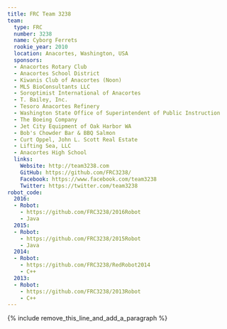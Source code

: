```yaml
---
title: FRC Team 3238
team:
  type: FRC
  number: 3238
  name: Cyborg Ferrets
  rookie_year: 2010
  location: Anacortes, Washington, USA
  sponsors:
  - Anacortes Rotary Club
  - Anacortes School District
  - Kiwanis Club of Anacortes (Noon)
  - MLS BioConsultants LLC
  - Soroptimist International of Anacortes
  - T. Bailey, Inc.
  - Tesoro Anacortes Refinery
  - Washington State Office of Superintendent of Public Instruction
  - The Boeing Company
  - Jet City Equipment of Oak Harbor WA
  - Bob's Chowder Bar & BBQ Salmon
  - Curt Oppel, John L. Scott Real Estate
  - Lifting Sea, LLC
  - Anacortes High School
  links:
    Website: http://team3238.com
    GitHub: https://github.com/FRC3238/
    Facebook: https://www.facebook.com/team3238
    Twitter: https://twitter.com/team3238
robot_code:
  2016:
  - Robot:
    - https://github.com/FRC3238/2016Robot
    - Java
  2015:
  - Robot:
    - https://github.com/FRC3238/2015Robot
    - Java
  2014:
  - Robot:
    - https://github.com/FRC3238/RedRobot2014
    - C++
  2013:
  - Robot:
    - https://github.com/FRC3238/2013Robot
    - C++
---
```


{% include remove_this_line_and_add_a_paragraph %}